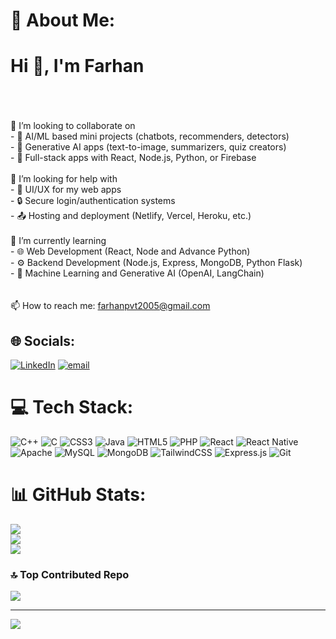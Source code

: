 # 💫 About Me:
  <h1>Hi 👋, I'm Farhan</h1><br><br><br> 👯 I’m looking to collaborate on<br>- 🤖 AI/ML based mini projects (chatbots, recommenders, detectors)<br>- 🧠 Generative AI apps (text-to-image, summarizers, quiz creators)<br>- 📱 Full-stack apps with React, Node.js, Python, or Firebase<br><br>🤝 I’m looking for help with<br>- 🎨 UI/UX for my web apps<br>- 🔒 Secure login/authentication systems<br>- 📤 Hosting and deployment (Netlify, Vercel, Heroku, etc.)<br><br> 🌱 I’m currently learning<br>- 🌐 Web Development (React, Node and Advance Python)<br>- ⚙️ Backend Development (Node.js, Express, MongoDB, Python Flask)<br>- 🤖 Machine Learning and Generative AI (OpenAI, LangChain)<br><br><br> 📫 How to reach me:  <a href="farhanpvt2005@gmail.com">farhanpvt2005@gmail.com</a><br>


## 🌐 Socials:
[![LinkedIn](https://img.shields.io/badge/LinkedIn-%230077B5.svg?logo=linkedin&logoColor=white)](https://linkedin.com/in/https://www.linkedin.com/in/farhan-b1a792280?utm_source=share&utm_campaign=share_via&utm_content=profile&utm_medium=android_app ) [![email](https://img.shields.io/badge/Email-D14836?logo=gmail&logoColor=white)](mailto:farhanpvt2005@gmail.com) 

# 💻 Tech Stack:
![C++](https://img.shields.io/badge/c++-%2300599C.svg?style=for-the-badge&logo=c%2B%2B&logoColor=white) ![C](https://img.shields.io/badge/c-%2300599C.svg?style=for-the-badge&logo=c&logoColor=white) ![CSS3](https://img.shields.io/badge/css3-%231572B6.svg?style=for-the-badge&logo=css3&logoColor=white) ![Java](https://img.shields.io/badge/java-%23ED8B00.svg?style=for-the-badge&logo=openjdk&logoColor=white) ![HTML5](https://img.shields.io/badge/html5-%23E34F26.svg?style=for-the-badge&logo=html5&logoColor=white) ![PHP](https://img.shields.io/badge/php-%23777BB4.svg?style=for-the-badge&logo=php&logoColor=white) ![React](https://img.shields.io/badge/react-%2320232a.svg?style=for-the-badge&logo=react&logoColor=%2361DAFB) ![React Native](https://img.shields.io/badge/react_native-%2320232a.svg?style=for-the-badge&logo=react&logoColor=%2361DAFB) ![Apache](https://img.shields.io/badge/apache-%23D42029.svg?style=for-the-badge&logo=apache&logoColor=white) ![MySQL](https://img.shields.io/badge/mysql-4479A1.svg?style=for-the-badge&logo=mysql&logoColor=white) ![MongoDB](https://img.shields.io/badge/MongoDB-%234ea94b.svg?style=for-the-badge&logo=mongodb&logoColor=white) ![TailwindCSS](https://img.shields.io/badge/tailwindcss-%2338B2AC.svg?style=for-the-badge&logo=tailwind-css&logoColor=white) ![Express.js](https://img.shields.io/badge/express.js-%23404d59.svg?style=for-the-badge&logo=express&logoColor=%2361DAFB) ![Git](https://img.shields.io/badge/git-%23F05033.svg?style=for-the-badge&logo=git&logoColor=white)
# 📊 GitHub Stats:
![](https://github-readme-stats.vercel.app/api?username=amdfarhan17&theme=tokyonight&hide_border=false&include_all_commits=true&count_private=true)<br/>
![](https://nirzak-streak-stats.vercel.app/?user=amdfarhan17&theme=tokyonight&hide_border=false)<br/>
![](https://github-readme-stats.vercel.app/api/top-langs/?username=amdfarhan17&theme=tokyonight&hide_border=false&include_all_commits=true&count_private=true&layout=compact)

### 🔝 Top Contributed Repo
![](https://github-contributor-stats.vercel.app/api?username=amdfarhan17&limit=5&theme=dark&combine_all_yearly_contributions=true)

---
[![](https://visitcount.itsvg.in/api?id=amdfarhan17&icon=0&color=0)](https://visitcount.itsvg.in)

<!-- Proudly created with GPRM ( https://gprm.itsvg.in ) -->
